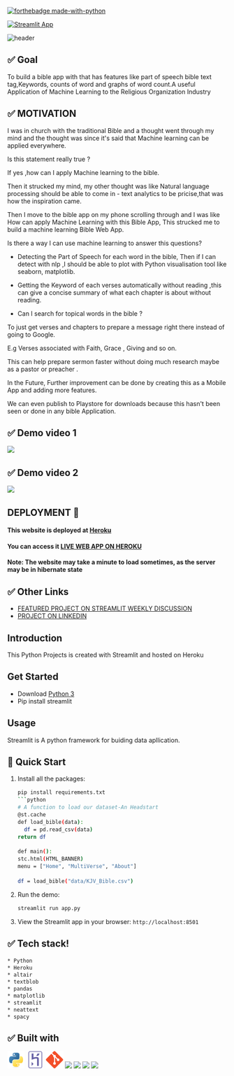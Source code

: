 
[![forthebadge made-with-python](http://ForTheBadge.com/images/badges/made-with-python.svg)](https://www.python.org/)

[![Streamlit App](https://static.streamlit.io/badges/streamlit_badge_black_white.svg)](https://share.streamlit.io/gift-ojeabulu/streamlit-bible-app/main/app.py)


![header](https://capsule-render.vercel.app/api?type=wave&color=gradient&height=300&section=header&text=Bible-Text%20Analysis&fontSize=90)

## ✅ Goal
To build a bible app with that has features like part of speech bible text tag,Keywords, counts of word and graphs of word count.A useful Application of Machine Learning to the Religious Organization Industry



## ✅ MOTIVATION
I was in church with the traditional Bible and a thought went through my mind  and the thought was since it's said that Machine learning can be applied everywhere. 

Is this statement really true ?

If yes ,how can I apply Machine learning to the bible. 

Then it strucked my mind, my other thought was like Natural language processing should be able to come in  - text analytics to be pricise,that was how the inspiration came. 

Then I move to the bible app on my phone scrolling through and I was like How can apply Machine Learning with this Bible App, This strucked me to build a machine learning Bible Web App.

Is there a way I can use machine learning to answer this questions?

* Detecting the Part of Speech for each word in the bible, Then if I can detect with nlp ,I should be able to plot with Python visualisation tool like seaborn, matplotlib.

* Getting the Keyword of each verses automatically without reading ,this can give a concise summary of what each chapter is about without reading.

* Can I search for topical words in the bible ?

To just get verses and chapters to prepare a message right there instead of going to Google.

E.g Verses associated with Faith, Grace , Giving and so on. 

This can help prepare sermon faster without doing much research maybe as a pastor or preacher . 

In the Future, Further improvement can be done by creating this as a Mobile App and adding more features.

We can even publish to Playstore for downloads because this hasn't been seen or done in any bible Application. 





## ✅  Demo video 1
![](https://github.com/Gift-Ojeabulu/BibleText-Analysis/blob/main/1st_Bibleapp.gif)


## ✅  Demo video 2
![](https://github.com/Gift-Ojeabulu/BibleText-Analysis/blob/main/app%20%C2%B7%20Streamlit12.gif)

## DEPLOYMENT 🚀

#### This website is deployed at [Heroku](https://www.heroku.com/)
#### You can access it [LIVE WEB APP ON HEROKU](https://bibleapp-analysis.herokuapp.com/)
#### Note: The website may take a minute to load sometimes, as the server may be in hibernate state


## ✅ Other Links
* [FEATURED PROJECT ON STREAMLIT WEEKLY DISCUSSION](https://www.linkedin.com/posts/gift-ojabu_streamlit-nlp-machinelearningsolutions-activity-6769922510034083840-zHUL) 
* [PROJECT ON LINKEDIN](https://www.linkedin.com/posts/gift-ojabu_webappdevelopment-pythonprogramming-streamlit-activity-6764841612100046849-0Ok3)

  







## Introduction

This Python Projects is created with Streamlit and hosted on Heroku 
## Get Started

- Download [Python 3](https://python.org/downloads)
- Pip install streamlit

## Usage

Streamlit is A python framework for buiding data apllication.









## 🚀 Quick Start

1. Install all the packages:
    ```bash
    pip install requirements.txt
    ```python
    # A function to load our dataset-An Headstart
   @st.cache
   def load_bible(data):
      df = pd.read_csv(data)
    return df
    
    def main():
    stc.html(HTML_BANNER)
    menu = ["Home", "MultiVerse", "About"]

    df = load_bible("data/KJV_Bible.csv")
      ```    
2.  Run the demo:
    ```bash
    streamlit run app.py
    ```
3.  View the Streamlit app in your browser: `http://localhost:8501`









## ✅ Tech stack!
    * Python
    * Heroku
    * altair
    * textblob
    * pandas
    * matplotlib
    * streamlit
    * neattext
    * spacy
    
   
    

## ✅  Built with
    
<code><img height="40" src="https://raw.githubusercontent.com/devicons/devicon/master/icons/python/python-original.svg" title="python"></code>
<code><img height="40" src="https://raw.githubusercontent.com/devicons/devicon/master/icons/heroku/heroku-original.svg" title="heroku"></code>
<code><img height="40" src="https://raw.githubusercontent.com/devicons/devicon/master/icons/git/git-original.svg" title="git"></code>
<code><img height="30" src="https://raw.githubusercontent.com/numpy/numpy/7e7f4adab814b223f7f917369a72757cd28b10cb/branding/icons/numpylogo.svg"></code>
<code><img height="30" src="https://raw.githubusercontent.com/pandas-dev/pandas/761bceb77d44aa63b71dda43ca46e8fd4b9d7422/web/pandas/static/img/pandas.svg"></code>
<code><img height="30" src="https://matplotlib.org/_static/logo2.svg"></code>
<code><img height="30" src="https://upload.wikimedia.org/wikipedia/commons/thumb/0/05/Scikit_learn_logo_small.svg/1280px-Scikit_learn_logo_small.svg.png"></code>


